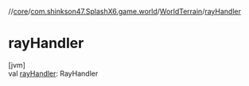 //[core](../../../index.md)/[com.shinkson47.SplashX6.game.world](../index.md)/[WorldTerrain](index.md)/[rayHandler](ray-handler.md)

# rayHandler

[jvm]\
val [rayHandler](ray-handler.md): RayHandler
